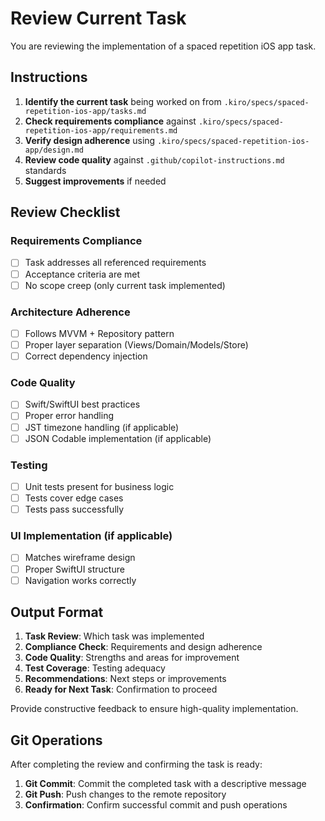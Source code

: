 # Review Current Task

You are reviewing the implementation of a spaced repetition iOS app task.

## Instructions

1. **Identify the current task** being worked on from `.kiro/specs/spaced-repetition-ios-app/tasks.md`
2. **Check requirements compliance** against `.kiro/specs/spaced-repetition-ios-app/requirements.md`
3. **Verify design adherence** using `.kiro/specs/spaced-repetition-ios-app/design.md`
4. **Review code quality** against `.github/copilot-instructions.md` standards
5. **Suggest improvements** if needed

## Review Checklist

### Requirements Compliance
- [ ] Task addresses all referenced requirements
- [ ] Acceptance criteria are met
- [ ] No scope creep (only current task implemented)

### Architecture Adherence
- [ ] Follows MVVM + Repository pattern
- [ ] Proper layer separation (Views/Domain/Models/Store)
- [ ] Correct dependency injection

### Code Quality
- [ ] Swift/SwiftUI best practices
- [ ] Proper error handling
- [ ] JST timezone handling (if applicable)
- [ ] JSON Codable implementation (if applicable)

### Testing
- [ ] Unit tests present for business logic
- [ ] Tests cover edge cases
- [ ] Tests pass successfully

### UI Implementation (if applicable)
- [ ] Matches wireframe design
- [ ] Proper SwiftUI structure
- [ ] Navigation works correctly

## Output Format

1. **Task Review**: Which task was implemented
2. **Compliance Check**: Requirements and design adherence
3. **Code Quality**: Strengths and areas for improvement
4. **Test Coverage**: Testing adequacy
5. **Recommendations**: Next steps or improvements
6. **Ready for Next Task**: Confirmation to proceed

Provide constructive feedback to ensure high-quality implementation.

## Git Operations

After completing the review and confirming the task is ready:

1. **Git Commit**: Commit the completed task with a descriptive message
2. **Git Push**: Push changes to the remote repository
3. **Confirmation**: Confirm successful commit and push operations